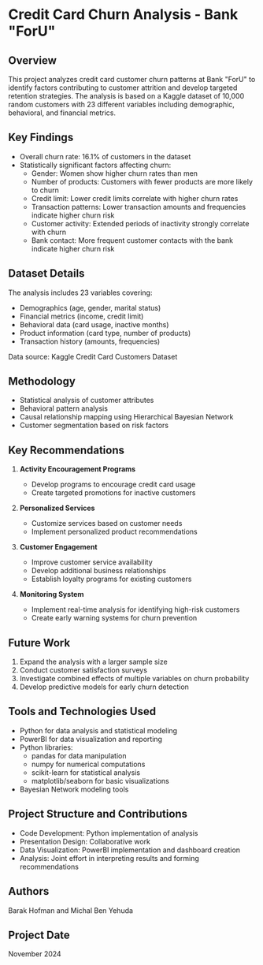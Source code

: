 # Credit Card Churn Analysis - Bank "ForU"

## Overview
This project analyzes credit card customer churn patterns at Bank "ForU" to identify factors contributing to customer attrition and develop targeted retention strategies. The analysis is based on a Kaggle dataset of 10,000 random customers with 23 different variables including demographic, behavioral, and financial metrics.

## Key Findings
- Overall churn rate: 16.1% of customers in the dataset
- Statistically significant factors affecting churn:
  - Gender: Women show higher churn rates than men
  - Number of products: Customers with fewer products are more likely to churn
  - Credit limit: Lower credit limits correlate with higher churn rates
  - Transaction patterns: Lower transaction amounts and frequencies indicate higher churn risk
  - Customer activity: Extended periods of inactivity strongly correlate with churn
  - Bank contact: More frequent customer contacts with the bank indicate higher churn risk

## Dataset Details
The analysis includes 23 variables covering:
- Demographics (age, gender, marital status)
- Financial metrics (income, credit limit)
- Behavioral data (card usage, inactive months)
- Product information (card type, number of products)
- Transaction history (amounts, frequencies)

Data source: Kaggle Credit Card Customers Dataset

## Methodology
- Statistical analysis of customer attributes
- Behavioral pattern analysis
- Causal relationship mapping using Hierarchical Bayesian Network
- Customer segmentation based on risk factors

## Key Recommendations
1. **Activity Encouragement Programs**
   - Develop programs to encourage credit card usage
   - Create targeted promotions for inactive customers

2. **Personalized Services**
   - Customize services based on customer needs
   - Implement personalized product recommendations

3. **Customer Engagement**
   - Improve customer service availability
   - Develop additional business relationships
   - Establish loyalty programs for existing customers

4. **Monitoring System**
   - Implement real-time analysis for identifying high-risk customers
   - Create early warning systems for churn prevention

## Future Work
1. Expand the analysis with a larger sample size
2. Conduct customer satisfaction surveys
3. Investigate combined effects of multiple variables on churn probability
4. Develop predictive models for early churn detection

## Tools and Technologies Used
- Python for data analysis and statistical modeling
- PowerBI for data visualization and reporting
- Python libraries:
  - pandas for data manipulation
  - numpy for numerical computations
  - scikit-learn for statistical analysis
  - matplotlib/seaborn for basic visualizations
- Bayesian Network modeling tools

## Project Structure and Contributions
- Code Development: Python implementation of analysis
- Presentation Design: Collaborative work
- Data Visualization: PowerBI implementation and dashboard creation
- Analysis: Joint effort in interpreting results and forming recommendations

## Authors
Barak Hofman and Michal Ben Yehuda

## Project Date
November 2024
